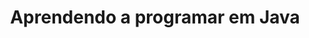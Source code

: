 ---
title: Aprendendo a programar em Java
tags: [exercícios, java]
style: border
color: primary
description: Aulas de programação em Java.
external_url: https://jocile.com/aulas/tags/java/
---